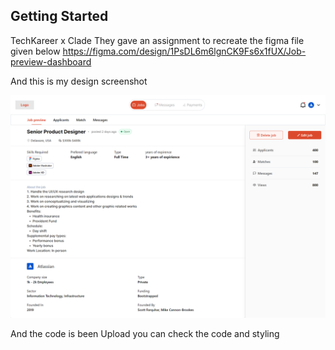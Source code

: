 

## Getting Started

TechKareer x Clade 
They gave an assignment to recreate the figma file given below
https://figma.com/design/1PsDL6m6lgnCK9Fs6x1fUX/Job-preview-dashboard



And this is my design screenshot

![screenshot](/public/screenshot.png)


And the code is been Upload you can check the code and styling

